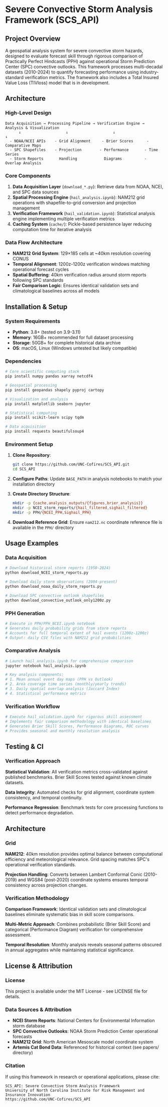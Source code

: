 # Severe Convective Storm Analysis Framework (SCS_API)

## Project Overview

A geospatial analysis system for severe convective storm hazards, designed to evaluate forecast skill through rigorous comparison of Practically Perfect Hindcasts (PPH) against operational Storm Prediction Center (SPC) convective outlooks. This framework processes multi-decadal datasets (2010-2024) to quantify forecasting performance using industry-standard verification metrics. The framework also includes a Total Insured Value Loss (TIVloss) model that is in development.


## Architecture

### High-Level Design

```
Data Acquisition → Processing Pipeline → Verification Engine → Analysis & Visualization
      ↓                    ↓                    ↓                      ↓
  - NOAA/NCEI APIs    - Grid Alignment     - Brier Scores      - Comparative Maps
  - SPC Shapefiles    - Projection        - Performance       - Time Series
  - Storm Reports       Handling            Diagrams          - Overlap Analysis
```

### Core Components

1. **Data Acquisition Layer** (`download_*.py`): Retrieve data from NOAA, NCEI, and SPC data sources
2. **Spatial Processing Engine** (`hail_analysis.ipynb`): NAM212 grid operations with shapefile-to-grid conversion and projection management  
3. **Verification Framework** (`hail_validation.ipynb`): Statistical analysis engine implementing multiple verification metrics
4. **Caching System** (`cache/`): Pickle-based persistence layer reducing computation time for iterative analysis

### Data Flow Architecture

- **NAM212 Grid System**: 129×185 cells at ~40km resolution covering CONUS
- **Temporal Alignment**: 1200z-1200z verification windows matching operational forecast cycles
- **Spatial Buffering**: 40km verification radius around storm reports following SPC standards
- **Fair Comparison Logic**: Ensures identical validation sets and climatological baselines across all models

## Installation & Setup

### System Requirements

- **Python**: 3.8+ (tested on 3.9-3.11)
- **Memory**: 16GB+ recommended for full dataset processing
- **Storage**: 50GB+ for complete historical data archive
- **OS**: macOS, Linux (Windows untested but likely compatible)

### Dependencies

```bash
# Core scientific computing stack
pip install numpy pandas xarray netcdf4

# Geospatial processing
pip install geopandas shapely pyproj cartopy

# Visualization and analysis
pip install matplotlib seaborn jupyter

# Statistical computing
pip install scikit-learn scipy tqdm

# Data acquisition
pip install requests beautifulsoup4
```

### Environment Setup

1. **Clone Repository**:
   ```bash
   git clone https://github.com/UNC-Cofires/SCS_API.git
   cd SCS_API
   ```

2. **Configure Paths**: Update `BASE_PATH` in analysis notebooks to match your installation directory

3. **Create Directory Structure**:
   ```bash
   mkdir -p {cache,analysis_outputs/{figures,brier_analysis}}
   mkdir -p NCEI_storm_reports/{hail_filtered,sighail_filtered}
   mkdir -p PPH/{NCEI_PPH,Sighail_PPH}
   ```

4. **Download Reference Grid**:
   Ensure `nam212.nc` coordinate reference file is available in the `PPH/` directory

## Usage Examples

### Data Acquisition

```bash
# Download historical storm reports (1950-2024)
python download_NCEI_storm_reports.py

# Download daily storm observations (2004-present)  
python download_noaa_daily_storm_reports.py

# Download SPC convective outlook shapefiles
python download_convective_outlook_only1200z.py
```

### PPH Generation

```python
# Execute in PPH/PPH_NCEI.ipynb notebook
# Generates daily probability grids from storm reports
# Accounts for full temporal extent of hail events (1200z-1200z)
# Output: daily CSV files with NAM212 grid probabilities
```

### Comparative Analysis

```python
# Launch hail_analysis.ipynb for comprehensive comparison
jupyter notebook hail_analysis.ipynb

# Key analysis components:
# 1. Mean annual event day maps (PPH vs Outlook)
# 2. Area coverage time series (monthly/yearly trends)
# 3. Daily spatial overlap analysis (Jaccard Index)
# 4. Statistical performance metrics
```

### Verification Workflow

```python
# Execute hail_validation.ipynb for rigorous skill assessment
# Implements fair comparison methodology with identical baselines
# Generates Brier Skill Scores, Performance Diagrams, ROC curves
# Provides seasonal and monthly resolution analysis
```

## Testing & CI

### Verification Approach

**Statistical Validation**: All verification metrics cross-validated against published benchmarks. Brier Skill Scores tested against known climate datasets.

**Data Integrity**: Automated checks for grid alignment, coordinate system consistency, and temporal continuity.

**Performance Regression**: Benchmark tests for core processing functions to detect performance degradation.


## Architecture

### Grid

**NAM212**: 40km resolution provides optimal balance between computational efficiency and meteorological relevance. Grid spacing matches SPC's operational verification standards.

**Projection Handling**: Converts between Lambert Conformal Conic (2010-2019) and WGS84 (post-2020) coordinate systems ensures temporal consistency across projection changes.

### Verification Methodology

**Comparison Framework**: Identical validation sets and climatological baselines eliminate systematic bias in skill score comparisons.

**Multi-Metric Approach**: Combines probabilistic (Brier Skill Score) and categorical (Performance Diagram) verification for comprehensive assessment.

**Temporal Resolution**: Monthly analysis reveals seasonal patterns obscured in annual aggregates while maintaining statistical significance.

## License & Attribution

### License
This project is available under the MIT License - see LICENSE file for details.

### Data Sources & Attribution

- **NCEI Storm Reports**: National Centers for Environmental Information storm database
- **SPC Convective Outlooks**: NOAA Storm Prediction Center operational forecasts  
- **NAM212 Grid**: North American Mesoscale model coordinate system
- **Artemis Cat Bond Data**: Referenced for historical context (see papers/ directory)

### Citation

If using this framework in research or operational applications, please cite:
```
SCS_API: Severe Convective Storm Analysis Framework
University of North Carolina Institute for Risk Management and Insurance Innovation
https://github.com/UNC-Cofires/SCS_API
```



        